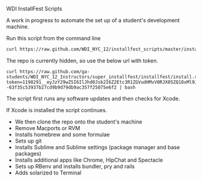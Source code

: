 WDI InstallFest Scripts

A work in progress to automate the set up of a student's development machine.

Run this script from the command line

```bash
curl https://raw.github.com/WDI_NYC_12/installfest_scripts/master/install.sh | bash
```

The repo is currently hidden, so use the below url with token.
```
curl https://raw.github.com/ga-students/WDI_NYC_12_Instructors/super_installfest/installfest/install.sh?token=1198291__eyJzY29wZSI6IlJhd0Jsb2I6Z2Etc3R1ZGVudHMvV0RJX05ZQ18xMl9JbnN0cnVjdG9ycy9zdXBlcl9pbnN0YWxsZmVzdC9pbnN0YWxsZmVzdC9pbnN0YWxsLnNoIiwiZXhwaXJlcyI6MTM5MDQ5NzAzNX0%3D--63f35c53937b27cd9b9d79db9ac357f25075e6f2 | bash
```

The script first runs any software updates and then checks for Xcode.

If Xcode is installed the script continues.

- We then clone the repo onto the student's machine
- Remove Macports or RVM
- Installs homebrew and some formulae
- Sets up git
- Installs Sublime and Sublime settings (package manager and base packages)
- Installs additional apps like Chrome, HipChat and Spectacle
- Sets up RBenv and installs bundler, pry and rails
- Adds solarized to Terminal
